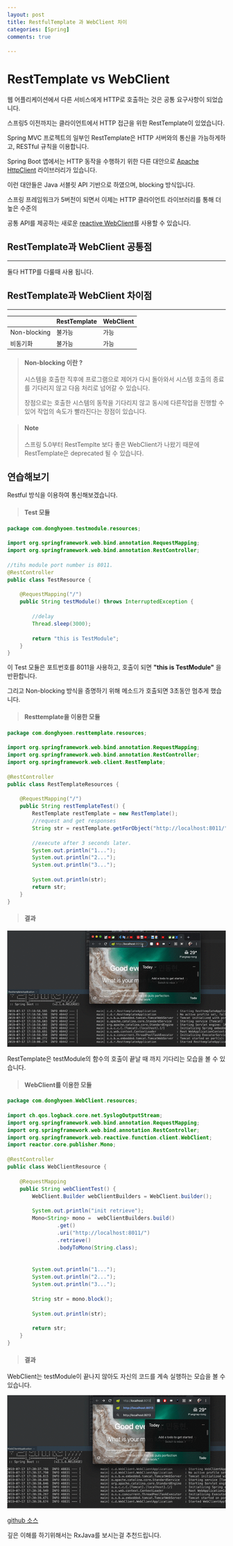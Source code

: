 ```yaml
---
layout: post
title: RestfulTemplate 과 WebClient 차이
categories: [Spring]
comments: true

---
```

# RestTemplate vs WebClient

웹 어플리케이션에서 다른 서비스에게 HTTP로 호출하는 것은 공통 요구사항이 되었습니다.

스프링5 이전까지는 클라이언트에서 HTTP 접근을 위한 RestTemplate이 있었습니다. 

Spring MVC 프로젝트의 일부인 RestTemplate은 HTTP 서버와의 통신을 가능하게하고, RESTful 규칙을 이용합니다.

Spring Boot 앱에서는 HTTP 동작을 수행하기 위한 다른 대안으로 <u>Apache HttpClient</u> 라이브러리가 있습니다.

이런 대안들은 Java 서블릿 API 기반으로 하였으며, blocking 방식입니다.

스프링 프레임워크가 5버전이 되면서 이제는 HTTP 클라이언트 라이브러리를 통해 더 높은 수준의 

공통 API를 제공하는 새로운 <u>reactive WebClient</u>를 사용할 수 있습니다.

## RestTemplate과 WebClient 공통점

------

둘다 HTTP를 다룰때 사용 됩니다.

## RestTemplate과 WebClient 차이점 

------



|              | RestTemplate | WebClient |
| ------------ | ------------ | --------- |
| Non-blocking | 불가능       | 가능      |
| 비동기화     | 불가능       | 가능      |



> #### Non-blocking 이란 ?
>
> 시스템을 호출한 직후에 프로그램으로 제어가 다시 돌아와서 시스템 호출의 종료를 기다리지 않고 다음 처리로 넘어갈 수 있습니다.
>
> 장점으로는 호출한 시스템의 동작을 기다리지 않고 동시에 다른작업을 진행할 수 있어 작업의 속도가 빨라진다는 장점이 있습니다.



> #### Note
>
> 스프링 5.0부터 RestTemplte 보다 좋은 WebClient가 나왔기 때문에 RestTemplate은 deprecated 될 수 있습니다.

## 연습해보기

Restful 방식을 이용하여 통신해보겠습니다.



> #### Test 모듈

```java
package com.donghyoen.testmodule.resources;

import org.springframework.web.bind.annotation.RequestMapping;
import org.springframework.web.bind.annotation.RestController;

//tihs module port number is 8011.
@RestController
public class TestResource {

    @RequestMapping("/")
    public String testModule() throws InterruptedException {

        //delay
        Thread.sleep(3000);

        return "this is TestModule";
    }
}
```

이 Test 모듈은 포트번호를 8011을 사용하고, 호출이 되면 **"this is TestModule"** 을 반환합니다.

그리고 Non-blocking 방식을 증명하기 위해 메소드가 호출되면 3초동안 멈추게 했습니다.



> #### Resttemplate을 이용한 모듈

```java
package com.donghyoen.resttemplate.resources;

import org.springframework.web.bind.annotation.RequestMapping;
import org.springframework.web.bind.annotation.RestController;
import org.springframework.web.client.RestTemplate;

@RestController
public class RestTemplateResources {

    @RequestMapping("/")
    public String restTemplateTest() {
        RestTemplate restTemplate = new RestTemplate();
        //request and get responses
        String str = restTemplate.getForObject("http://localhost:8011/",String.class);

        //execute after 3 seconds later.
        System.out.println("1...");
        System.out.println("2...");
        System.out.println("3...");

        System.out.println(str);
        return str;
    }
}
```

> #### 결과

![](https://github.com/DaeAkin/DaeAkin.github.io/blob/master/img/blog/restfultemplate/RestfulTemplate.gif?raw=true)

RestTemplate은 testModule의 함수의 호출이 끝날 때 까지 기다리는 모습을 볼 수 있습니다.



> #### WebClient를 이용한 모듈

```java
package com.donghyoen.WebClient.resources;

import ch.qos.logback.core.net.SyslogOutputStream;
import org.springframework.web.bind.annotation.RequestMapping;
import org.springframework.web.bind.annotation.RestController;
import org.springframework.web.reactive.function.client.WebClient;
import reactor.core.publisher.Mono;

@RestController
public class WebClientResource {

    @RequestMapping
    public String webClientTest() {
        WebClient.Builder webClientBuilders = WebClient.builder();

        System.out.println("init retrieve");
        Mono<String> mono =  webClientBuilders.build()
                .get()
                .uri("http://localhost:8011/")
                .retrieve()
                .bodyToMono(String.class);


        System.out.println("1...");
        System.out.println("2...");
        System.out.println("3...");

        String str = mono.block();

        System.out.println(str);

        return str;
    }
}
```

> #### 결과

WebClient는 testModule이 끝나지 않아도 자신의 코드를 계속 실행하는 모습을 볼 수 있습니다.

![](https://github.com/DaeAkin/DaeAkin.github.io/blob/master/img/blog/restfultemplate/WebClient.gif?raw=true)





[github 소스](https://github.com/DaeAkin/Spring-RestfulTemplate-WebClient-tutorial)

깊은 이해를 하기위해서는 RxJava를 보시는걸 추천드립니다.
